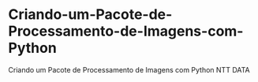 # Criando-um-Pacote-de-Processamento-de-Imagens-com-Python
Criando um Pacote de Processamento de Imagens com Python NTT DATA
